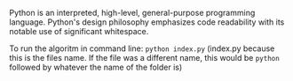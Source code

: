 Python is an interpreted, high-level, general-purpose programming language. Python's design philosophy emphasizes code readability with its notable use of significant whitespace.

To run the algoritm in command line: 
`python index.py`
(index.py because this is the files name. If the file was a different name, this would be `python` followed by whatever the name of the folder is)
